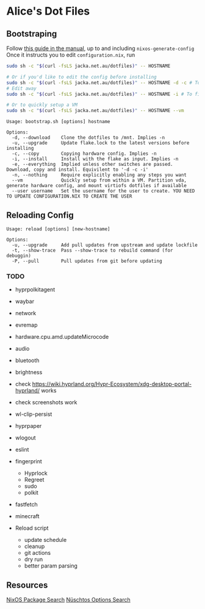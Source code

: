# Alice's Dot Files

## Bootstraping

Follow [this guide in the manual](https://nixos.org/manual/nixos/stable/#sec-installation-manual), up to and including `nixos-generate-config`  
Once it instructs you to edit `configuration.nix`, run

```bash
sudo sh -c "$(curl -fsLS jacka.net.au/dotfiles)" -- HOSTNAME

# Or if you'd like to edit the config before installing
sudo sh -c "$(curl -fsLS jacka.net.au/dotfiles)" -- HOSTNAME -d -c # To download and copy in the hardware config
# Edit away
sudo sh -c "$(curl -fsLS jacka.net.au/dotfiles)" -- HOSTNAME -i # To finish the install

# Or to quickly setup a VM
sudo sh -c "$(curl -fsLS jacka.net.au/dotfiles)" -- HOSTNAME --vm
```

```
Usage: bootstrap.sh [options] hostname

Options:
  -d, --download    Clone the dotfiles to /mnt. Implies -n
  -u, --upgrade     Update flake.lock to the latest versions before installing
  -c, --copy        Copying hardware config. Implies -n
  -i, --install     Install with the flake as input. Implies -n
  -e, --everything  Implied unless other switches are passed. Download, copy and install. Equivilent to '-d -c -i'
  -n, --nothing     Require explicitly enabling any steps you want
  --vm              Quickly setup from within a VM. Partition vda, generate hardware config, and mount virtiofs dotfiles if available
  --user username   Set the username for the user to create. YOU NEED TO UPDATE CONFIGURATION.NIX TO CREATE THE USER
```

## Reloading Config

```
Usage: reload [options] [new-hostname]

Options:
  -u, --upgrade     Add pull updates from upstream and update lockfile
  -t, --show-trace  Pass --show-trace to rebuild command (for debuggin)
  -P, --pull        Pull updates from git before updating
```

### TODO

- hyprpolkitagent
- waybar

- network
- evremap
- hardware.cpu.amd.updateMicrocode
- audio
- bluetooth
- brightness
- check https://wiki.hyprland.org/Hypr-Ecosystem/xdg-desktop-portal-hyprland/ works
- check screenshots work

- wl-clip-persist
- hyprpaper
- wlogout
- eslint

- fingerprint
  - Hyprlock
  - Regreet
  - sudo
  - polkit
- fastfetch
- minecraft

- Reload script
  - update schedule
  - cleanup
  - git actions
  - dry run
  - better param parsing

## Resources

[NixOS Package Search](https://search.nixos.org/packages)
[Nüschtos Options Search](https://search.n%C3%BCschtos.de)

